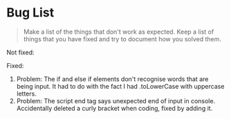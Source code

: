 # Bug List

> Make a list of the things that don't work as expected. Keep a list of things that you have fixed and try to document how you solved them.

Not fixed:


Fixed:

1. Problem: The if and else if elements don't recognise words that are being input. It had to do with the fact I had .toLowerCase with uppercase letters.
2. Problem: The script end tag says unexpected end of input in console. Accidentally deleted a curly bracket when coding, fixed by adding it.
